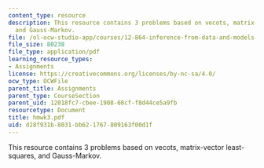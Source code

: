```yaml
---
content_type: resource
description: This resource contains 3 problems based on vecots, matrix-vector least-squares,
  and Gauss-Markov.
file: /ol-ocw-studio-app/courses/12-864-inference-from-data-and-models-spring-2005/d28f931b8031bb621767809163f00d1f_hmwk3.pdf
file_size: 80238
file_type: application/pdf
learning_resource_types:
- Assignments
license: https://creativecommons.org/licenses/by-nc-sa/4.0/
ocw_type: OCWFile
parent_title: Assignments
parent_type: CourseSection
parent_uid: 12018fc7-cbee-1908-68cf-f8d44ce5a9fb
resourcetype: Document
title: hmwk3.pdf
uid: d28f931b-8031-bb62-1767-809163f00d1f
---
```

This resource contains 3 problems based on vecots, matrix-vector least-squares, and Gauss-Markov.